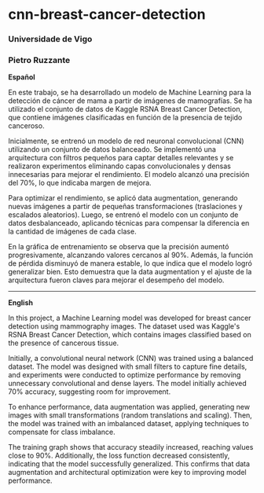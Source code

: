 # cnn-breast-cancer-detection

### Universidade de Vigo
### Pietro Ruzzante

**Español**

En este trabajo, se ha desarrollado un modelo de Machine Learning para la detección de cáncer de mama a partir de imágenes de mamografías. Se ha utilizado el conjunto de datos de Kaggle RSNA Breast Cancer Detection, que contiene imágenes clasificadas en función de la presencia de tejido canceroso.

Inicialmente, se entrenó un modelo de red neuronal convolucional (CNN) utilizando un conjunto de datos balanceado. Se implementó una arquitectura con filtros pequeños para captar detalles relevantes y se realizaron experimentos eliminando capas convolucionales y densas innecesarias para mejorar el rendimiento. El modelo alcanzó una precisión del 70%, lo que indicaba margen de mejora.

Para optimizar el rendimiento, se aplicó data augmentation, generando nuevas imágenes a partir de pequeñas transformaciones (traslaciones y escalados aleatorios). Luego, se entrenó el modelo con un conjunto de datos desbalanceado, aplicando técnicas para compensar la diferencia en la cantidad de imágenes de cada clase.

En la gráfica de entrenamiento se observa que la precisión aumentó progresivamente, alcanzando valores cercanos al 90%. Además, la función de pérdida disminuyó de manera estable, lo que indica que el modelo logró generalizar bien. Esto demuestra que la data augmentation y el ajuste de la arquitectura fueron claves para mejorar el desempeño del modelo.

---

**English**

In this project, a Machine Learning model was developed for breast cancer detection using mammography images. The dataset used was Kaggle's RSNA Breast Cancer Detection, which contains images classified based on the presence of cancerous tissue.

Initially, a convolutional neural network (CNN) was trained using a balanced dataset. The model was designed with small filters to capture fine details, and experiments were conducted to optimize performance by removing unnecessary convolutional and dense layers. The model initially achieved 70% accuracy, suggesting room for improvement.

To enhance performance, data augmentation was applied, generating new images with small transformations (random translations and scaling). Then, the model was trained with an imbalanced dataset, applying techniques to compensate for class imbalance.

The training graph shows that accuracy steadily increased, reaching values close to 90%. Additionally, the loss function decreased consistently, indicating that the model successfully generalized. This confirms that data augmentation and architectural optimization were key to improving model performance.
